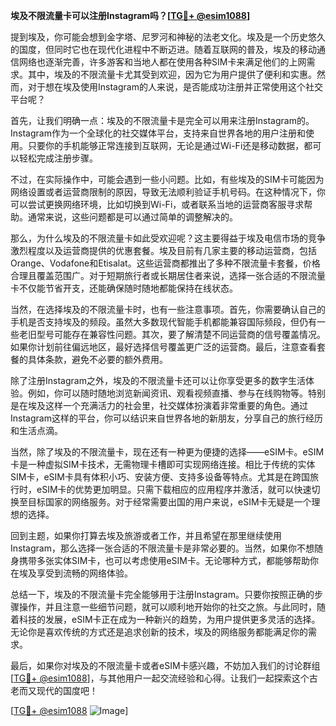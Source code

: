 **埃及不限流量卡可以注册Instagram吗？[[TG💪+ @esim1088](https://t.me/s/esim1088)]**

提到埃及，你可能会想到金字塔、尼罗河和神秘的法老文化。埃及是一个历史悠久的国度，但同时它也在现代化进程中不断迈进。随着互联网的普及，埃及的移动通信网络也逐渐完善，许多游客和当地人都在使用各种SIM卡来满足他们的上网需求。其中，埃及的不限流量卡尤其受到欢迎，因为它为用户提供了便利和实惠。然而，对于想在埃及使用Instagram的人来说，是否能成功注册并正常使用这个社交平台呢？

首先，让我们明确一点：埃及的不限流量卡是完全可以用来注册Instagram的。Instagram作为一个全球化的社交媒体平台，支持来自世界各地的用户注册和使用。只要你的手机能够正常连接到互联网，无论是通过Wi-Fi还是移动数据，都可以轻松完成注册步骤。

不过，在实际操作中，可能会遇到一些小问题。比如，有些埃及的SIM卡可能因为网络设置或者运营商限制的原因，导致无法顺利验证手机号码。在这种情况下，你可以尝试更换网络环境，比如切换到Wi-Fi，或者联系当地的运营商客服寻求帮助。通常来说，这些问题都是可以通过简单的调整解决的。

那么，为什么埃及的不限流量卡如此受欢迎呢？这主要得益于埃及电信市场的竞争激烈程度以及运营商提供的优惠套餐。埃及目前有几家主要的移动运营商，包括Orange、Vodafone和Etisalat。这些运营商都推出了多种不限流量卡套餐，价格合理且覆盖范围广。对于短期旅行者或长期居住者来说，选择一张合适的不限流量卡不仅能节省开支，还能确保随时随地都能保持在线状态。

当然，在选择埃及的不限流量卡时，也有一些注意事项。首先，你需要确认自己的手机是否支持埃及的频段。虽然大多数现代智能手机都能兼容国际频段，但仍有一些老旧型号可能存在兼容性问题。其次，要了解清楚不同运营商的信号覆盖情况。如果你计划前往偏远地区，最好选择信号覆盖更广泛的运营商。最后，注意查看套餐的具体条款，避免不必要的额外费用。

除了注册Instagram之外，埃及的不限流量卡还可以让你享受更多的数字生活体验。例如，你可以随时随地浏览新闻资讯、观看视频直播、参与在线购物等。特别是在埃及这样一个充满活力的社会里，社交媒体扮演着非常重要的角色。通过Instagram这样的平台，你可以结识来自世界各地的新朋友，分享自己的旅行经历和生活点滴。

当然，除了埃及的不限流量卡，现在还有一种更为便捷的选择——eSIM卡。eSIM卡是一种虚拟SIM卡技术，无需物理卡槽即可实现网络连接。相比于传统的实体SIM卡，eSIM卡具有体积小巧、安装方便、支持多设备等特点。尤其是在跨国旅行时，eSIM卡的优势更加明显。只需下载相应的应用程序并激活，就可以快速切换至目标国家的网络服务。对于经常需要出国的用户来说，eSIM卡无疑是一个理想的选择。

回到主题，如果你打算去埃及旅游或者工作，并且希望在那里继续使用Instagram，那么选择一张合适的不限流量卡是非常必要的。当然，如果你不想随身携带多张实体SIM卡，也可以考虑使用eSIM卡。无论哪种方式，都能够帮助你在埃及享受到流畅的网络体验。

总结一下，埃及的不限流量卡完全能够用于注册Instagram。只要你按照正确的步骤操作，并且注意一些细节问题，就可以顺利地开始你的社交之旅。与此同时，随着科技的发展，eSIM卡正在成为一种新兴的趋势，为用户提供更多灵活的选择。无论你是喜欢传统的方式还是追求创新的技术，埃及的网络服务都能满足你的需求。

最后，如果你对埃及的不限流量卡或者eSIM卡感兴趣，不妨加入我们的讨论群组[[TG💪+ @esim1088](https://t.me/s/esim1088)]，与其他用户一起交流经验和心得。让我们一起探索这个古老而又现代的国度吧！

[[TG💪+ @esim1088](https://t.me/s/esim1088) ![Image](https://i.postimg.cc/4NQfJmqS/Snipaste-2025-05-13-00-14-12.png)]